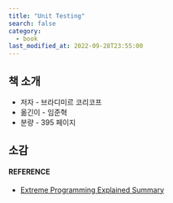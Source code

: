 ```yaml
---
title: "Unit Testing"
search: false
category:
  - book
last_modified_at: 2022-09-28T23:55:00
---
```


## 책 소개

* 저자 - 브라디미르 코리코프
* 옮긴이 - 임준혁
* 분량 - 395 페이지

## 소감

#### REFERENCE

* [Extreme Programming Explained Summary][summary-link]

[summary-link]: https://github.com/Junhyunny/book-unit-testing/blob/main/README.md

